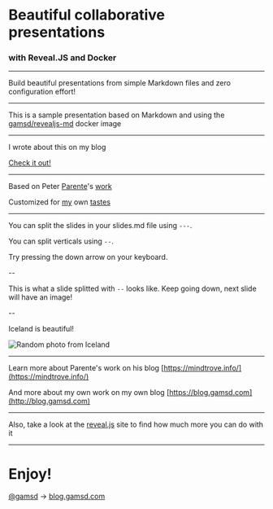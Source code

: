 # Beautiful collaborative presentations
### with Reveal.JS and Docker

---

Build beautiful presentations from simple Markdown files and zero configuration effort!

---

This is a sample presentation based on Markdown and using the [gamsd/revealjs-md](https://hub.docker.com/r/gamsd/revealjs-md/) docker image

---

I wrote about this on my blog

[Check it out!](http://blog.gamsd.com/revealjs-docker-presentations)

---

Based on Peter [Parente](https://github.com/parente)'s [work](https://mindtrove.info/a-reveal.js-docker-base-image-with-onbuild/)

Customized for [my](https://github.com/gamsd) own [tastes](https://github.com/gamsd/dockerfiles)

---

You can split the slides in your slides.md file using `---`.

You can split verticals using `--`.

Try pressing the down arrow on your keyboard.

--

This is what a slide splitted with `--` looks like.
Keep going down, next slide will have an image!

--

Iceland is beautiful!

![Random photo from Iceland](md/images/iceland.jpg)

---

Learn more about Parente's work on his blog [https://mindtrove.info/](https://mindtrove.info/)

And more about my own work on my own blog [https://blog.gamsd.com](http://blog.gamsd.com)

---

Also, take a look at the [reveal.js](http://lab.hakim.se/reveal-js/#/) site to find how much more you can do with it

---

# Enjoy!
[@gamsd](https://twitter.com/gamsd)   ->   [blog.gamsd.com](http://blog.gamsd.com)
